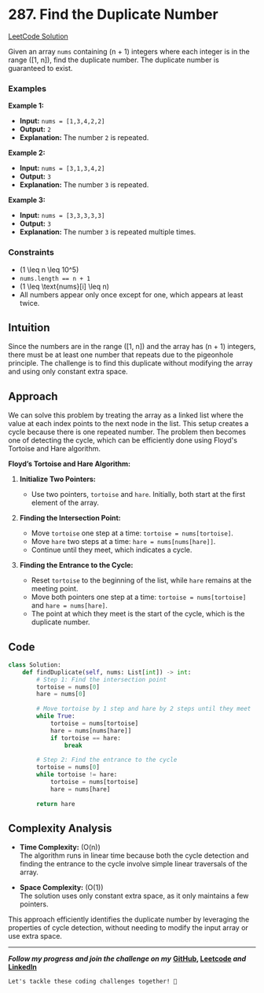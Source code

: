 # 287. Find the Duplicate Number
[LeetCode Solution](https://leetcode.com/problems/find-the-duplicate-number/solutions/5528716/best-solution-challenge-day-2-revisewitharsh/)

Given an array `nums` containing \(n + 1\) integers where each integer is in the range \([1, n]\), find the duplicate number. The duplicate number is guaranteed to exist.

### Examples

**Example 1:**

- **Input:** `nums = [1,3,4,2,2]`
- **Output:** `2`
- **Explanation:** The number `2` is repeated.

**Example 2:**

- **Input:** `nums = [3,1,3,4,2]`
- **Output:** `3`
- **Explanation:** The number `3` is repeated.

**Example 3:**

- **Input:** `nums = [3,3,3,3,3]`
- **Output:** `3`
- **Explanation:** The number `3` is repeated multiple times.

### Constraints

- \(1 \leq n \leq 10^5\)
- `nums.length == n + 1`
- \(1 \leq \text{nums}[i] \leq n\)
- All numbers appear only once except for one, which appears at least twice.

## Intuition

Since the numbers are in the range \([1, n]\) and the array has \(n + 1\) integers, there must be at least one number that repeats due to the pigeonhole principle. The challenge is to find this duplicate without modifying the array and using only constant extra space.

## Approach

We can solve this problem by treating the array as a linked list where the value at each index points to the next node in the list. This setup creates a cycle because there is one repeated number. The problem then becomes one of detecting the cycle, which can be efficiently done using Floyd's Tortoise and Hare algorithm.

**Floyd’s Tortoise and Hare Algorithm:**

1. **Initialize Two Pointers:**
   - Use two pointers, `tortoise` and `hare`. Initially, both start at the first element of the array.

2. **Finding the Intersection Point:**
   - Move `tortoise` one step at a time: `tortoise = nums[tortoise]`.
   - Move `hare` two steps at a time: `hare = nums[nums[hare]]`.
   - Continue until they meet, which indicates a cycle.

3. **Finding the Entrance to the Cycle:**
   - Reset `tortoise` to the beginning of the list, while `hare` remains at the meeting point.
   - Move both pointers one step at a time: `tortoise = nums[tortoise]` and `hare = nums[hare]`.
   - The point at which they meet is the start of the cycle, which is the duplicate number.

## Code

```python
class Solution:
    def findDuplicate(self, nums: List[int]) -> int:
        # Step 1: Find the intersection point
        tortoise = nums[0]
        hare = nums[0]
        
        # Move tortoise by 1 step and hare by 2 steps until they meet
        while True:
            tortoise = nums[tortoise]
            hare = nums[nums[hare]]
            if tortoise == hare:
                break
        
        # Step 2: Find the entrance to the cycle
        tortoise = nums[0]
        while tortoise != hare:
            tortoise = nums[tortoise]
            hare = nums[hare]
        
        return hare
```

## Complexity Analysis

- **Time Complexity:** \(O(n)\)  
  The algorithm runs in linear time because both the cycle detection and finding the entrance to the cycle involve simple linear traversals of the array.

- **Space Complexity:** \(O(1)\)  
  The solution uses only constant extra space, as it only maintains a few pointers.

This approach efficiently identifies the duplicate number by leveraging the properties of cycle detection, without needing to modify the input array or use extra space.

---

***Follow my progress and join the challenge on my*** **[GitHub](https://github.com/nandini-gangrade/DSA-Sheet), [Leetcode](https://leetcode.com/problems/find-the-duplicate-number/solutions/5528716/best-solution-challenge-day-2-revisewitharsh/) *and* [LinkedIn](https://www.linkedin.com/feed/update/urn:li:activity:7221580562367414272/)** 

`Let's tackle these coding challenges together! 🚀
`
